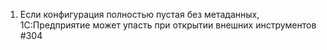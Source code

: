 1. Если конфигурация полностью пустая без метаданных, 1С:Предприятие может упасть при открытии внешних инструментов   #304